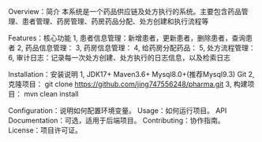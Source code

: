 Overview：简介
本系统是一个药品供应链及处方执行的系统。主要包含药品管理、患者管理、药房管理、药房药品分配、处方创建和执行流程等

Features：核心功能
1, 患者信息管理：新增患者，更新患者，删除患者，查询患者
2, 药品信息管理：
3, 药房信息管理：
4, 给药房分配药品：
5, 处方流程管理：
6, 审计日志：记录每一次处方创建、处方执行的日志信息，以及检索日志

Installation：安装说明
1, JDK17+  Maven3.6+  Mysql8.0+(推荐Mysql9.3)  Git
2, 克隆项目： git clone https://github.com/jing747556248/pharma.git
3, 构建项目： mvn clean install




Configuration：说明如何配置环境变量。
Usage：如何运行项目。
API Documentation：可选，适用于后端项目。
Contributing：协作指南。
License：项目许可证。